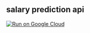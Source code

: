 ## salary prediction api 

[![Run on Google Cloud](https://storage.googleapis.com/cloudrun/button.svg)](https://ssh.cloud.google.com/cloudshell/editor?cloudshell_git_repo=https://github.com/ispanda7/salary-prediction-api.git&cloudshell_image=gcr.io/cloudrun/button&shellonly=true)



